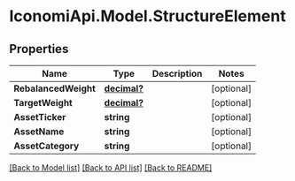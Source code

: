 # IconomiApi.Model.StructureElement
## Properties

Name | Type | Description | Notes
------------ | ------------- | ------------- | -------------
**RebalancedWeight** | [**decimal?**](BigDecimal.md) |  | [optional] 
**TargetWeight** | [**decimal?**](BigDecimal.md) |  | [optional] 
**AssetTicker** | **string** |  | [optional] 
**AssetName** | **string** |  | [optional] 
**AssetCategory** | **string** |  | [optional] 

[[Back to Model list]](../README.md#documentation-for-models) [[Back to API list]](../README.md#documentation-for-api-endpoints) [[Back to README]](../README.md)

